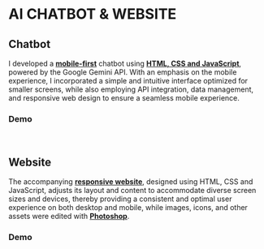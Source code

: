 # AI CHATBOT & WEBSITE

## Chatbot

I developed a **<ins>mobile-first</ins>** chatbot using **<ins>HTML, CSS and JavaScript</ins>**, powered by the Google Gemini API. With an emphasis on the mobile experience, I incorporated a simple and intuitive interface optimized for smaller screens, while also employing API integration, data management, and responsive web design to ensure a seamless mobile experience.

### Demo

<br>

## Website

The accompanying **<ins>responsive website</ins>**, designed using HTML, CSS and JavaScript, adjusts its layout and content to accommodate diverse screen sizes and devices, thereby providing a consistent and optimal user experience on both desktop and mobile, while images, icons, and other assets were edited with **<ins>Photoshop</ins>**.

### Demo
